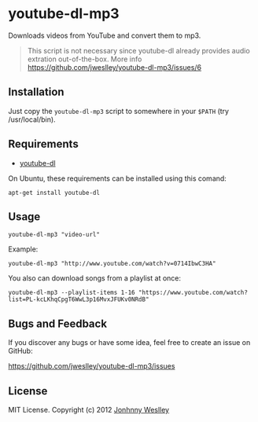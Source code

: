 # youtube-dl-mp3

Downloads videos from YouTube and convert them to mp3.

> This script is not necessary since youtube-dl already provides audio extration out-of-the-box. More info  https://github.com/jweslley/youtube-dl-mp3/issues/6

## Installation

Just copy the `youtube-dl-mp3` script to somewhere in your `$PATH` (try /usr/local/bin).

## Requirements

  * [youtube-dl](https://github.com/rg3/youtube-dl)

On Ubuntu, these requirements can be installed using this comand:

    apt-get install youtube-dl

## Usage

    youtube-dl-mp3 "video-url"


Example:

    youtube-dl-mp3 "http://www.youtube.com/watch?v=0714IbwC3HA"


You also can download songs from a playlist at once:

    youtube-dl-mp3 --playlist-items 1-16 "https://www.youtube.com/watch?list=PL-kcLKhqCpgT6WwL3p16MvxJFUKv0NRdB"
    

## Bugs and Feedback

If you discover any bugs or have some idea, feel free to create an issue on GitHub:

<https://github.com/jweslley/youtube-dl-mp3/issues>


## License

MIT License. Copyright (c) 2012 [Jonhnny Weslley](<http://www.jonhnnyweslley.net>)
